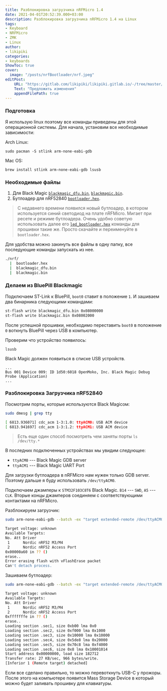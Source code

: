 ```yaml
---
title: Разблокировка загрузчика nRFMicro 1.4
date: 2021-04-01T20:52:39.000+03:00
description: Разблокировка загрузчика nRFMicro 1.4 на Linux
tags:
- Keyboard
- NRFMicro
- ZMK
- Linux
author:
- likipiki
categories:
- keyboards
ShowToc: true
cover:
  image: "/posts/nrfBootloader/nrf.jpeg"
editPost:
    URL: "https://gitlab.com/likipiki/likipiki.gitlab.io/-/tree/master/content/"
    Text: "Предложить изменения"
    appendFilePath: true
---
```

### Подготовка

Я использую linux поэтому все команды приведены для этой операционной системы. Для начала, установим все необходимые зависимости:

Arch Linux:

    sudo pacman -S stlink arm-none-eabi-gdb

Mac OS:

    brew install stlink arm-none-eabi-gdb lsusb

### Необходимые файлы

1. Для Black Magic [`blackmagic_dfu.bin`](/posts/files/blackmagic_dfu.bin),  [`blackmagic.bin`](/posts/files/blackmagic.bin).
2. Бутлоадер для nRF52840 [`bootloader.hex`](/posts/files/bootloader.hex).
> С недавнего времени появился новый бутлоадер, в котором используется синий
   светодиод на плате nRFMicro. Мигает при ресете и режиме бутлоадера. Очень
   удобно советую использовать далее его
   [`led_bootloader.hex`](/posts/files/led_bootloader.hex) команды для прошивки
   такие же. Просто скачайте и переименуйте в `bootloader.hex`.

Для удобства можно закинуть все файлы в одну папку, все последующие команды запускать из нее.

```bash
./nrf/
  |  bootloader.hex
  |  blackmagic_dfu.bin
  |  blackmagic.bin
```

### Делаем из BluePill Blackmagic

Подключаем ST-Link к BluePill, `boot0` ставит в положение `1`. И зашиваем два бинарника следующими командами:
```bash
st-flash write blackmagic_dfu.bin 0x08000000
st-flash write blackmagic.bin 0x08002000
```
После успешной прошивки, необходимо переставить `boot0` в положение `0` воткнуть BluePill через USB в компьютер.

Проверим что устройство появилось:
```
lsusb
```

Black Magic должен появиться в списке USB устройств.

```
...
Bus 001 Device 009: ID 1d50:6018 OpenMoko, Inc. Black Magic Debug Probe (Application)
...
```

### Разблокировка Загрузчика nRF52840

Посмотрим порты, которые используются Black Magicом:
```bash
sudo dmesg | grep tty

[ 6813.936071] cdc_acm 1-3:1.0: ttyACM0: USB ACM device
[ 6813.941697] cdc_acm 1-3:1.2: ttyACM1: USB ACM device
```

> Есть еще один способ посмотреть чем заняты порты `ls /dev/tty.*`

В последних подключенных устройствах мы увидим следующее:

* `ttyACM0` --- Black Magic GDB server
* `ttyACM1` --- Black Magic UART Port

Для загрузки бутлоадера в nRFMicro нам нужен только GDB server. Поэтому дальше я буду использовать `/dev/ttyACM0`.

Подключаем джамперы к `STM32F103C8T6` Black Magic. `B14` --- `SWD`, `A5` --- `CLK`. Вторые концы джамперов соединяем с соответствующими контактами на nRFMicro.

Разблокируем загрузчик:

```bash
sudo arm-none-eabi-gdb --batch -ex "target extended-remote /dev/ttyACM0" -ex "mon swdp_scan" -ex "att 1" -ex "mon erase_mass"

Target voltage: unknown
Available Targets:
No. Att Driver
 1      Nordic nRF52 M3/M4
 2      Nordic nRF52 Access Port
0x00000a60 in ?? ()
erase..
Error erasing flash with vFlashErase packet
Can't detach process.
```

Зашиваем бутлоадер:

```bash
sudo arm-none-eabi-gdb --batch -ex "target extended-remote /dev/ttyACM0" -ex "mon swdp_scan" -ex "file bootloader.hex" -ex "att 1" -ex "mon erase" -ex load

Target voltage: unknown
Available Targets:
No. Att Driver
 1      Nordic nRF52 M3/M4
 2      Nordic nRF52 Access Port
0xfffffffe in ?? ()
erase..
Loading section .sec1, size 0xb00 lma 0x0
Loading section .sec2, size 0xf000 lma 0x1000
Loading section .sec3, size 0x10000 lma 0x10000
Loading section .sec4, size 0x5de8 lma 0x20000
Loading section .sec5, size 0x70c8 lma 0xf4000
Loading section .sec6, size 0x8 lma 0x10001014
Start address 0x00000000, load size 182712
Transfer rate: 27 KB/sec, 966 bytes/write.
[Inferior 1 (Remote target) detached]
```

Если все сделано правильно, то можно перевоткнуть USB-C у прожоры. После этого
на компьютере появится Mass Storage Device в который можно будет заливать
прошивку для клавиатуры.
